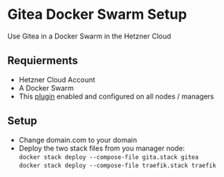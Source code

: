 # Gitea Docker Swarm Setup
Use Gitea in a Docker Swarm in the Hetzner Cloud

## Requierments

- Hetzner Cloud Account
- A Docker Swarm
- This [plugin](https://github.com/costela/docker-volume-hetzner) enabled and configured on all nodes / managers


## Setup
- Change domain.com to your domain
- Deploy the two stack files from you manager node:   
```docker stack deploy --compose-file gita.stack gitea```  
```docker stack deploy --compose-file traefik.stack traefik```
